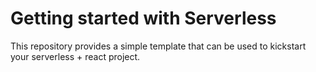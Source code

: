 # Getting started with Serverless

This repository provides a simple template that can be used to kickstart your serverless + react project.
